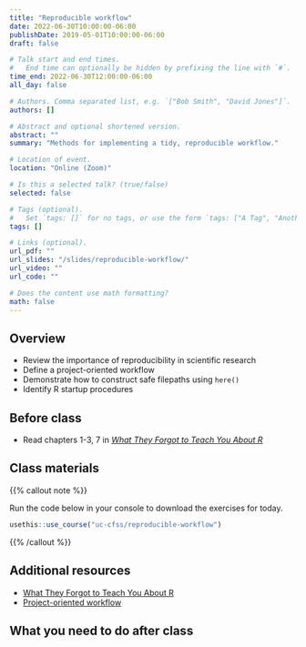 ```yaml
---
title: "Reproducible workflow"
date: 2022-06-30T10:00:00-06:00
publishDate: 2019-05-01T10:00:00-06:00
draft: false

# Talk start and end times.
#   End time can optionally be hidden by prefixing the line with `#`.
time_end: 2022-06-30T12:00:00-06:00
all_day: false

# Authors. Comma separated list, e.g. `["Bob Smith", "David Jones"]`.
authors: []

# Abstract and optional shortened version.
abstract: ""
summary: "Methods for implementing a tidy, reproducible workflow."

# Location of event.
location: "Online (Zoom)"

# Is this a selected talk? (true/false)
selected: false

# Tags (optional).
#   Set `tags: []` for no tags, or use the form `tags: ["A Tag", "Another Tag"]` for one or more tags.
tags: []

# Links (optional).
url_pdf: ""
url_slides: "/slides/reproducible-workflow/"
url_video: ""
url_code: ""

# Does the content use math formatting?
math: false
---
```




## Overview

* Review the importance of reproducibility in scientific research
* Define a project-oriented workflow
* Demonstrate how to construct safe filepaths using `here()`
* Identify R startup procedures

## Before class

* Read chapters 1-3, 7 in [*What They Forgot to Teach You About R*](https://rstats.wtf/)

## Class materials

{{% callout note %}}

Run the code below in your console to download the exercises for today.

```r
usethis::use_course("uc-cfss/reproducible-workflow")
```

{{% /callout %}}

## Additional resources

* [What They Forgot to Teach You About R](https://rstats.wtf/)
* [Project-oriented workflow](https://www.tidyverse.org/articles/2017/12/workflow-vs-script/)

## What you need to do after class

